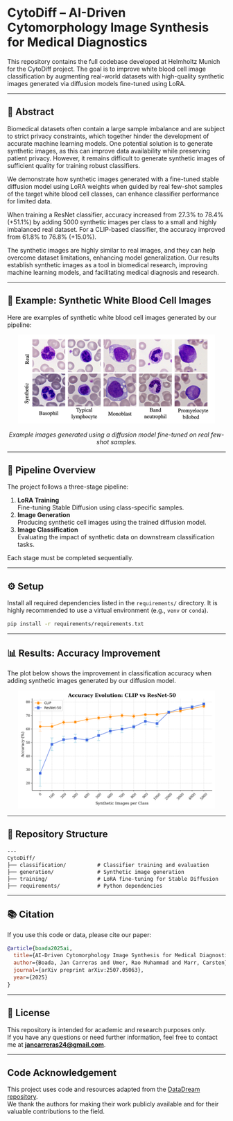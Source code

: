 # CytoDiff – AI-Driven Cytomorphology Image Synthesis for Medical Diagnostics

This repository contains the full codebase developed at Helmholtz Munich for the CytoDiff project. The goal is to improve white blood cell image classification by augmenting real-world datasets with high-quality synthetic images generated via diffusion models fine-tuned using LoRA.

---

## 📄 Abstract

Biomedical datasets often contain a large sample imbalance and are subject to strict privacy constraints, which together hinder the development of accurate machine learning models. One potential solution is to generate synthetic images, as this can improve data availability while preserving patient privacy. However, it remains difficult to generate synthetic images of sufficient quality for training robust classifiers.

We demonstrate how synthetic images generated with a fine-tuned stable diffusion model using LoRA weights when guided by real few-shot samples of the target white blood cell classes, can enhance classifier performance for limited data.

When training a ResNet classifier, accuracy increased from 27.3% to 78.4% (+51.1%) by adding 5000 synthetic images per class to a small and highly imbalanced real dataset. For a CLIP-based classifier, the accuracy improved from 61.8% to 76.8% (+15.0%).

The synthetic images are highly similar to real images, and they can help overcome dataset limitations, enhancing model generalization. Our results establish synthetic images as a tool in biomedical research, improving machine learning models, and facilitating medical diagnosis and research.



---

## 🧪 Example: Synthetic White Blood Cell Images

Here are examples of synthetic white blood cell images generated by our pipeline:

<p align="center">
  <img src="generation/examples/Synthetic_images.png" alt="Synthetic Images" style="max-width: 90%; height: auto;"/>
</p>

<p align="center">
  <em>Example images generated using a diffusion model fine-tuned on real few-shot samples.</em>
</p>

---

## 🔁 Pipeline Overview

The project follows a three-stage pipeline:

1. **LoRA Training**  
   Fine-tuning Stable Diffusion using class-specific samples.
2. **Image Generation**  
   Producing synthetic cell images using the trained diffusion model.
3. **Image Classification**  
   Evaluating the impact of synthetic data on downstream classification tasks.

Each stage must be completed sequentially.

---

## ⚙️ Setup

Install all required dependencies listed in the `requirements/` directory. It is highly recommended to use a virtual environment (e.g., `venv` or `conda`).

```bash
pip install -r requirements/requirements.txt
```

---


## 📊 Results: Accuracy Improvement

The plot below shows the improvement in classification accuracy when adding synthetic images generated by our diffusion model.

<p align="center">
  <img src="classification/metrics/figures/accuracy_comparison_clip_resnet5k.png" alt="Accuracy Comparison" style="max-width: 90%; height: auto;"/>
</p>

---




## 📂 Repository Structure

```
---
CytoDiff/
├── classification/          # Classifier training and evaluation
├── generation/              # Synthetic image generation
├── training/                # LoRA fine-tuning for Stable Diffusion
├── requirements/            # Python dependencies

```

---


## 📚 Citation

If you use this code or data, please cite our paper:

```bibtex
@article{boada2025ai,
  title={AI-Driven Cytomorphology Image Synthesis for Medical Diagnostics},
  author={Boada, Jan Carreras and Umer, Rao Muhammad and Marr, Carsten},
  journal={arXiv preprint arXiv:2507.05063},
  year={2025}
}
```

---
## 📜 License

This repository is intended for academic and research purposes only.  
If you have any questions or need further information, feel free to contact me at **jancarreras24@gmail.com**.

---


## Code Acknowledgement

This project uses code and resources adapted from the [DataDream repository](https://github.com/ExplainableML/DataDream).  
We thank the authors for making their work publicly available and for their valuable contributions to the field.

